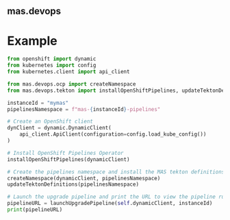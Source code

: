 mas.devops
-------------------------------------------------------------------------------


Example
===============================================================================
```python
from openshift import dynamic
from kubernetes import config
from kubernetes.client import api_client

from mas.devops.ocp import createNamespace
from mas.devops.tekton import installOpenShiftPipelines, updateTektonDefinitions, launchUpgradePipeline

instanceId = "mymas"
pipelinesNamespace = f"mas-{instanceId}-pipelines"

# Create an OpenShift client
dynClient = dynamic.DynamicClient(
    api_client.ApiClient(configuration=config.load_kube_config())
)

# Install OpenShift Pipelines Operator
installOpenShiftPipelines(dynamicClient)

# Create the pipelines namespace and install the MAS tekton definitions
createNamespace(dynamicClient, pipelinesNamespace)
updateTektonDefinitions(pipelinesNamespace)

# Launch the upgrade pipeline and print the URL to view the pipeline run
pipelineURL = launchUpgradePipeline(self.dynamicClient, instanceId)
print(pipelineURL)
```
